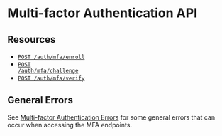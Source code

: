 # Multi-factor Authentication API

## Resources

- <code><a href="enroll.md">POST /auth/mfa/enroll</a></code>
- <code><a href="challenge.md">POST /auth/mfa/challenge</a></code>
- <code><a href="verify.md">POST /auth/mfa/verify</a></code>

## General Errors

See [Multi-factor Authentication Errors](_errors.md) for some general
errors that can occur when accessing the MFA endpoints.
